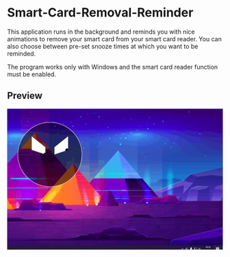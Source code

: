 # Smart-Card-Removal-Reminder
This application runs in the background and reminds you with nice animations to remove your smart card from your smart card reader. You can also choose between pre-set snooze times at which you want to be reminded.

The program works only with Windows and the smart card reader function must be enabled.

## Preview
![](Assets/smart.gif)
